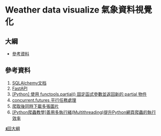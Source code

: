 # Weather data visualize 氣象資料視覺化


## 大綱
- [參考資料](#參考資料)

## 參考資料
1. [SQLAlchemy文档](https://www.osgeo.cn/sqlalchemy/)
2. [FastAPI](https://fastapi.tiangolo.com/zh-hant/)
3. [[Python] 使用 functools.partial() 固定函式參數並返回新的 partial 物件](https://clay-atlas.com/blog/2023/03/19/python-functools-partial-function/)
4. [concurrent.futures 平行任務處理](https://steam.oxxostudio.tw/category/python/library/concurrent-futures.html)
5. [爬取後同時下載多張圖片](https://steam.oxxostudio.tw/category/python/spider/ptt-more-images.html)
6. [[Python爬蟲教學]善用多執行緒(Multithreading)提升Python網頁爬蟲的執行效率](https://www.learncodewithmike.com/2020/11/multithreading-with-python-web-scraping.html)

[⏫回大綱](#大綱)